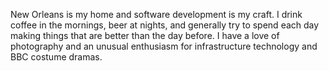 New Orleans is my home and software development is my craft. I drink coffee in the mornings, beer at nights, and generally try to spend each day making things that are better than the day before.  I have a love of photography and an unusual enthusiasm for infrastructure technology and BBC costume dramas. 
